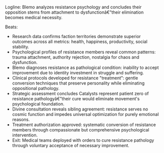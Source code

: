 ﻿---
series: 2
novella: 3
file: S2N3_IntA
type: interlude
label: A
pov: Blemo
setting: Purity research complex - evolutionary analysis
word_target_min: 801
word_target_max: 1299
status: outline
---
Logline: Blemo analyzes resistance psychology and concludes their opposition stems from attachment to dysfunctionâ€”their elimination becomes medical necessity.

Beats:
- Research data confirms faction territories demonstrate superior outcomes across all metrics: health, happiness, productivity, social stability.
- Psychological profiles of resistance members reveal common patterns: trauma attachment, authority rejection, nostalgia for chaos and dysfunction.
- Blemo diagnoses resistance as pathological condition: inability to accept improvement due to identity investment in struggle and suffering.
- Clinical protocols developed for resistance "treatment": gentle conversion techniques that preserve personality while eliminating oppositional pathology.
- Strategic assessment concludes Catalysts represent patient zero of resistance pathologyâ€”their cure would eliminate movement's psychological foundation.
- Divine consultation reveals sibling agreement: resistance serves no cosmic function and impedes universal optimization for purely emotional reasons.
- Treatment authorization approved: systematic conversion of resistance members through compassionate but comprehensive psychological intervention.
- Exit: Medical teams deployed with orders to cure resistance pathology through voluntary acceptance of necessary improvement.